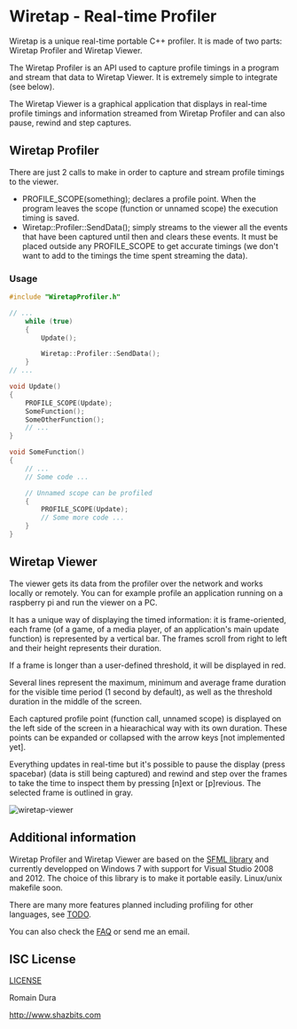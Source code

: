 Wiretap - Real-time Profiler
============================

Wiretap is a unique real-time portable C++ profiler. It is made of two parts: Wiretap Profiler and Wiretap Viewer.

The Wiretap Profiler is an API used to capture profile timings in a program and stream that data to Wiretap Viewer. It is extremely simple to integrate (see below).

The Wiretap Viewer is a graphical application that displays in real-time profile timings and information streamed from Wiretap Profiler and can also pause, rewind and step captures.

## Wiretap Profiler

There are just 2 calls to make in order to capture and stream profile timings to the viewer.
- PROFILE_SCOPE(something); declares a profile point. When the program leaves the scope (function or unnamed scope) the execution timing is saved.
- Wiretap::Profiler::SendData(); simply streams to the viewer all the events that have been captured until then and clears these events. It must be placed outside any PROFILE_SCOPE to get accurate timings (we don't want to add to the timings the time spent streaming the data).

### Usage

```c++
#include "WiretapProfiler.h"

// ...
	while (true)
	{
		Update();

		Wiretap::Profiler::SendData();
	}
// ...

void Update()
{
	PROFILE_SCOPE(Update);
	SomeFunction();
	SomeOtherFunction();
	// ...
}

void SomeFunction()
{
	// ...
	// Some code ...

	// Unnamed scope can be profiled
	{
		PROFILE_SCOPE(Update);
		// Some more code ...
	}
}
```

## Wiretap Viewer

The viewer gets its data from the profiler over the network and works locally or remotely. You can for example profile an application running on a raspberry pi and run the viewer on a PC.

It has a unique way of displaying the timed information: it is frame-oriented, each frame (of a game, of a media player, of an application's main update function) is represented by a vertical bar. The frames scroll from right to left and their height represents their duration.

If a frame is longer than a user-defined threshold, it will be displayed in red.

Several lines represent the maximum, minimum and average frame duration for the visible time period (1 second by default), as well as the threshold duration in the middle of the screen.

Each captured profile point (function call, unnamed scope) is displayed on the left side of the screen in a hiearachical way with its own duration. These points can be expanded or collapsed with the arrow keys [not implemented yet].

Everything updates in real-time but it's possible to pause the display (press spacebar) (data is still being captured) and rewind and step over the frames to take the time to inspect them by pressing [n]ext or [p]revious. The selected frame is outlined in gray.

![wiretap-viewer](http://www.shazbits.com/images/wiretap-viewer.png)

## Additional information

Wiretap Profiler and Wiretap Viewer are based on the [SFML library](http://sfml-dev.org) and currently developped on Windows 7 with support for Visual Studio 2008 and 2012. The choice of this library is to make it portable easily. Linux/unix makefile soon.

There are many more features planned including profiling for other languages, see [TODO](TODO.txt).

You can also check the [FAQ](FAQ.md) or send me an email.

## ISC License

[LICENSE](LICENSE.txt)

Romain Dura

http://www.shazbits.com
